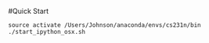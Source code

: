 #Quick Start

```
source activate /Users/Johnson/anaconda/envs/cs231n/bin
./start_ipython_osx.sh
```
